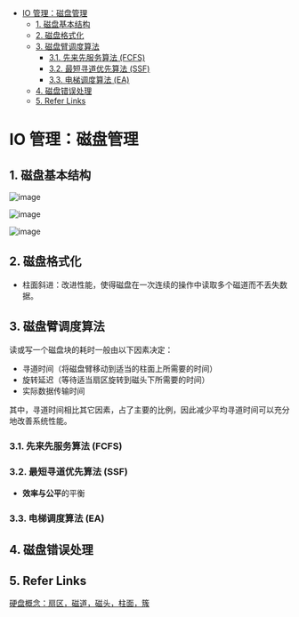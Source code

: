 - [IO 管理：磁盘管理](#io-管理磁盘管理)
  - [1. 磁盘基本结构](#1-磁盘基本结构)
  - [2. 磁盘格式化](#2-磁盘格式化)
  - [3. 磁盘臂调度算法](#3-磁盘臂调度算法)
    - [3.1. 先来先服务算法 (FCFS)](#31-先来先服务算法-fcfs)
    - [3.2. 最短寻道优先算法 (SSF)](#32-最短寻道优先算法-ssf)
    - [3.3. 电梯调度算法 (EA)](#33-电梯调度算法-ea)
  - [4. 磁盘错误处理](#4-磁盘错误处理)
  - [5. Refer Links](#5-refer-links)

# IO 管理：磁盘管理

## 1. 磁盘基本结构

![image](http://otaivnlxc.bkt.clouddn.com/jpg/2018/7/28/05e424baeb2eed3b40c4922661d1547b.jpg)

![image](http://otaivnlxc.bkt.clouddn.com/jpg/2018/7/28/0565696d8931d5af260f8b292fee05c2.jpg)

![image](http://otaivnlxc.bkt.clouddn.com/jpg/2018/7/28/0d827a234b394e963c4c5978f77eb0a7.jpg)

## 2. 磁盘格式化

- 柱面斜进：改进性能，使得磁盘在一次连续的操作中读取多个磁道而不丢失数据。

## 3. 磁盘臂调度算法

读或写一个磁盘块的耗时一般由以下因素决定：
- 寻道时间（将磁盘臂移动到适当的柱面上所需要的时间）
- 旋转延迟（等待适当扇区旋转到磁头下所需要的时间）
- 实际数据传输时间

其中，寻道时间相比其它因素，占了主要的比例，因此减少平均寻道时间可以充分地改善系统性能。

### 3.1. 先来先服务算法 (FCFS)

### 3.2. 最短寻道优先算法 (SSF)

- **效率与公平**的平衡

### 3.3. 电梯调度算法 (EA)

## 4. 磁盘错误处理

## 5. Refer Links

[硬盘概念：扇区，磁道，磁头，柱面，簇](https://blog.csdn.net/xiaominthere/article/details/19756551)